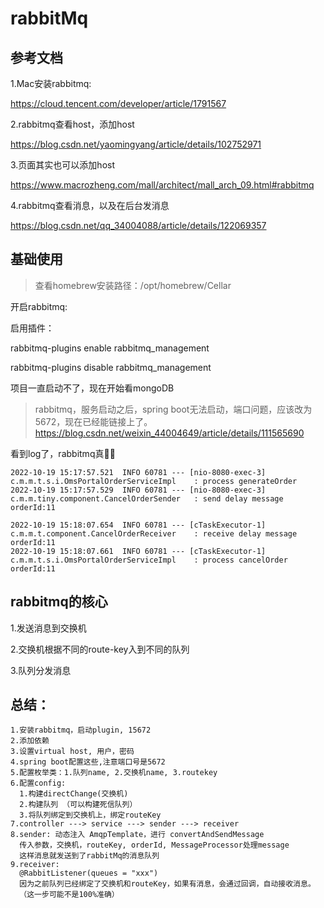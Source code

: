 
# rabbitMq

## 参考文档

1.Mac安装rabbitmq:

https://cloud.tencent.com/developer/article/1791567

2.rabbitmq查看host，添加host

https://blog.csdn.net/yaomingyang/article/details/102752971

3.页面其实也可以添加host

https://www.macrozheng.com/mall/architect/mall_arch_09.html#rabbitmq

4.rabbitmq查看消息，以及在后台发消息

https://blog.csdn.net/qq_34004088/article/details/122069357

## 基础使用

>查看homebrew安装路径：/opt/homebrew/Cellar

开启rabbitmq: 

启用插件：

rabbitmq-plugins enable rabbitmq_management

rabbitmq-plugins disable rabbitmq_management

项目一直启动不了，现在开始看mongoDB 


>rabbitmq，服务启动之后，spring boot无法启动，端口问题，应该改为5672，现在已经能链接上了。
  https://blog.csdn.net/weixin_44004649/article/details/111565690

看到log了，rabbitmq真🐂🍺

	2022-10-19 15:17:57.521  INFO 60781 --- [nio-8080-exec-3] c.m.m.t.s.i.OmsPortalOrderServiceImpl    : process generateOrder
	2022-10-19 15:17:57.529  INFO 60781 --- [nio-8080-exec-3] c.m.m.tiny.component.CancelOrderSender   : send delay message orderId:11
	
	2022-10-19 15:18:07.654  INFO 60781 --- [cTaskExecutor-1] c.m.m.t.component.CancelOrderReceiver    : receive delay message orderId:11
	2022-10-19 15:18:07.661  INFO 60781 --- [cTaskExecutor-1] c.m.m.t.s.i.OmsPortalOrderServiceImpl    : process cancelOrder orderId:11


## rabbitmq的核心

1.发送消息到交换机

2.交换机根据不同的route-key入到不同的队列

3.队列分发消息

## 总结：

	1.安装rabbitmq，启动plugin, 15672
	2.添加依赖
	3.设置virtual host, 用户，密码
	4.spring boot配置这些,注意端口号是5672
	5.配置枚举类：1.队列name, 2.交换机name, 3.routekey
	6.配置config:
	  1.构建directChange(交换机)
	  2.构建队列 （可以构建死信队列）
	  3.将队列绑定到交换机上，绑定routeKey
	7.controller ---> service ---> sender ---> receiver
	8.sender: 动态注入 AmqpTemplate，进行 convertAndSendMessage
	  传入参数，交换机，routeKey, orderId, MessageProcessor处理message
	  这样消息就发送到了rabbitMq的消息队列
	9.receiver:
	  @RabbitListener(queues = "xxx")
	  因为之前队列已经绑定了交换机和routeKey，如果有消息，会通过回调，自动接收消息。
	  （这一步可能不是100%准确）

